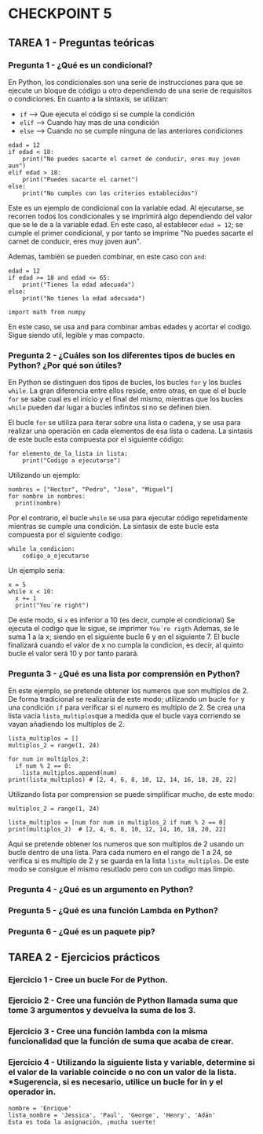 # CHECKPOINT 5



## TAREA 1 - Preguntas teóricas
### Pregunta 1 - ¿Qué es un condicional?
En Python, los condicionales son una serie de instrucciones para que se ejecute un bloque de código u otro dependiendo de una serie de requisitos o condiciones.
En cuanto a la sintaxis, se utilizan:
-	`if` --> Que ejecuta el código si se cumple la condición
-	`elif` --> Cuando hay mas de una condición
-	`else` --> Cuando no se cumple ninguna de las anteriores condiciones
  
```
edad = 12
if edad < 18:
    print("No puedes sacarte el carnet de conducir, eres muy joven aun")
elif edad > 18:
    print("Puedes sacarte el carnet")
else:
    print("No cumples con los criterios establecidos")
```
Este es un ejemplo de condicional con la variable edad.
Al ejecutarse, se recorren todos los condicionales y se imprimirá algo dependiendo del valor que se le de a la variable edad.
En este caso, al establecer `edad = 12`; se cumple el primer condicional, y por tanto se imprime "No puedes sacarte el carnet de conducir, eres muy joven aun".

Ademas, también se pueden combinar, en este caso con `and`:
```
edad = 12
if edad >= 18 and edad <= 65:
    print("Tienes la edad adecuada")
else:
    print("No tienes la edad adecuada")
```
```
import math from numpy
```
En este caso, se usa and para combinar ambas edades y acortar el codigo.
Sigue siendo util, legible y mas compacto.


### Pregunta 2 - 	¿Cuáles son los diferentes tipos de bucles en Python? ¿Por qué son útiles?

En Python se distinguen dos tipos de bucles, los bucles `for` y los bucles `while`. La gran diferencia entre ellos reside, entre otras, en que el el bucle `for` se sabe cual es el inicio y el final del mismo, mientras que los bucles  `while` pueden dar lugar a bucles infinitos si no se definen bien.

El bucle `for` se utiliza para iterar sobre una lista o cadena, y se usa para realizar una operación en cada elementos de esa lista o cadena.
La sintasis de este bucle esta compuesta por el siguiente código:
```lista = ["elemento_1", "elemento_2"]
for elemento_de_la_lista in lista:
    print("Codigo a ejecutarse")
```
Utilizando un ejemplo:
```
nombres = ["Hector", "Pedro", "Jose", "Miguel"]
for nombre in nombres:
  print(nombre)
```

Por el contrario, el bucle `while` se usa para ejecutar código repetidamente mientras se cumple una condición. 
La sintasix de este bucle esta compuesta por el siguiente codigo:
```
while la_condicion:
    codigo_a_ejecutarse
```
Un ejemplo seria:
```
x = 5
while x < 10:
  x += 1
  print("You´re right")
```
De este modo, si `x` es inferior a 10 (es decir, cumple el condicional)
Se ejecuta el codigo que le sigue, se imprimer `You´re rigth`
Ademas, se le suma 1 a la x; siendo en el siguiente bucle 6 y en el siguiente 7.
El bucle finalizará cuando el valor de x no cumpla la condicion, es decir, al quinto bucle el valor será 10 y por tanto parará.



### Pregunta 3 - ¿Qué es una lista por comprensión en Python?
En este ejemplo, se pretende obtener los numeros que son multiplos de 2.
De forma tradicional se realizaría de este modo; utilizando un bucle `for` y una condición `if` para verificar si el numero es multiplo de 2. Se crea una lista vacia `lista_multiplos`que a medida que el bucle vaya corriendo se vayan añadiendo los multiplos de 2.
```
lista_multiplos = []
multiplos_2 = range(1, 24)

for num in multiplos_2:
  if num % 2 == 0:
    lista_multiplos.append(num)
print(lista_multiplos) # [2, 4, 6, 8, 10, 12, 14, 16, 18, 20, 22]
```
Utilizando lista por comprension se puede simplificar mucho, de este modo:
```
multiplos_2 = range(1, 24)

lista_multiplos = [num for num in multiplos_2 if num % 2 == 0]
print(multiplos_2)  # [2, 4, 6, 8, 10, 12, 14, 16, 18, 20, 22]
```
Aqui se pretende obtener los numeros que son multiplos de 2 usando un bucle dentro de una lista. Para cada numero en el rango de 1 a 24, se verifica si es multiplo de 2 y se guarda en la lista `lista_multiplos`. De este modo se consigue el mismo resutlado pero con un codigo mas limpio.
















### Pregunta 4 - ¿Qué es un argumento en Python?
### Pregunta 5 - ¿Qué es una función Lambda en Python?
### Pregunta 6 - ¿Qué es un paquete pip?































## TAREA 2 - Ejercicios prácticos
### Ejercicio 1 - Cree un bucle For de Python.
### Ejercicio 2 - Cree una función de Python llamada suma que tome 3 argumentos y devuelva la suma de los 3.
### Ejercicio 3 - Cree una función lambda con la misma funcionalidad que la función de suma que acaba de crear.
### Ejercicio 4 - Utilizando la siguiente lista y variable, determine si el valor de la variable coincide o no con un valor de la lista. *Sugerencia, si es necesario, utilice un bucle for in y el operador in.
```
nombre = 'Enrique'
lista_nombre = 'Jessica', 'Paul', 'George', 'Henry', 'Adán'
Esta es toda la asignación, ¡mucha suerte!
```


